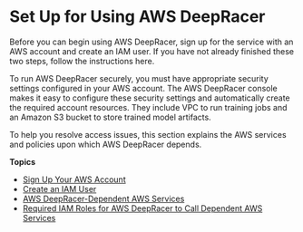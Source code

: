# Set Up for Using AWS DeepRacer<a name="deepracer-setup"></a>

 Before you can begin using AWS DeepRacer, sign up for the service with an AWS account and create an IAM user\. If you have not already finished these two steps, follow the instructions here\. 

To run AWS DeepRacer securely, you must have appropriate security settings configured in your AWS account\. The AWS DeepRacer console makes it easy to configure these security settings and automatically create the required account resources\. They include VPC to run training jobs and an Amazon S3 bucket to store trained model artifacts\. 

To help you resolve access issues, this section explains the AWS services and policies upon which AWS DeepRacer depends\.

**Topics**
+ [Sign Up Your AWS Account](deepracer-sign-up-aws-account.md)
+ [Create an IAM User](deepracer-create-iam-user.md)
+ [AWS DeepRacer\-Dependent AWS Services](deepracer-dependent-aws-services.md)
+ [Required IAM Roles for AWS DeepRacer to Call Dependent AWS Services](deepracer-understand-required-permissions-and-iam-roles.md)